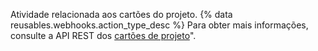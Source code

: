 Atividade relacionada aos cartões do projeto. {% data reusables.webhooks.action_type_desc %} Para obter mais informações, consulte a API REST dos [cartões de projeto](/v3/projects/cards)".
